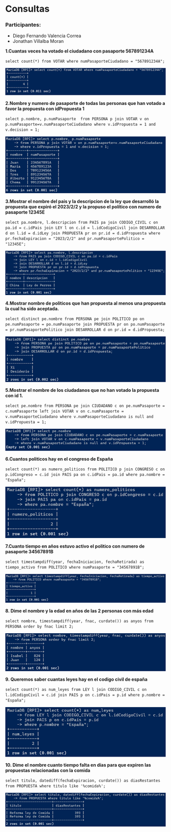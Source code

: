 # Consultas

### Participantes:
- Diego Fernando Valencia Correa
- Jonathan Villalba Moran


**1.Cuantas veces ha votado el ciudadano con pasaporte 567891234A**

``
select count(*) from VOTAR where numPasaporteCiudadano = "567891234A";
``

![resultado](image.png)

**2.Nombre y numero de pasaporte de todas las personas que han votado a favor la propuesta con idPropuesta 1**

``
select p.nombre, p.numPasaporte 
from PERSONA p join VOTAR v on p.numPasaporte=v.numPasaporteCiudadano
where v.idPropuesta = 1 and v.decision = 1;
``

![resultado](image-1.png)

**3.Mostrar el nombre del pais y la descripcion de la ley que desarrolló la propuesta que expiró el 2023/2/2 y la propuso el político con numero de pasaporte 12345E**

``
select pa.nombre, l.descripcion
from PAIS pa join CODIGO_CIVIL c on pa.id = c.idPais
join LEY l on c.id = l.idCodigoCivil
join DESARROLLAR d on l.id = d.idLey
join PROPUESTA pr on pr.id = d.idPropuesta
where pr.fechaExpiracion = "2023/2/2" and pr.numPasaportePolitico = "12345E";
``

![resultado](image-2.png)

**4.Mostrar nombre de politicos que han propuesta al menos una propuesta la cual ha sido aceptada.**

``
select distinct pe.nombre
from PERSONA pe join POLITICO po on pe.numPasaporte = po.numPasaporte
join PROPUESTA pr on po.numPasaporte = pr.numPasaportePolitico
join DESARROLLAR d on pr.id = d.idPropuesta;
``

![resultado](image-10.png)

**5.Mostrar el nombre de los ciudadanos que no han votado la propuesta con id 1.**

``
select pe.nombre
from PERSONA pe join CIUDADANO c on pe.numPasaporte = c.numPasaporte
left join VOTAR v on c.numPasaporte = v.numPasaporteCiudadano
where v.numPasaporteCiudadano is null and v.idPropuesta = 1;
``

![resultado](image-4.png)

**6.Cuantos politicos hay en el congreso de España**

``
select count(*) as numero_politicos
from POLITICO p join CONGRESO c on p.idCongreso = c.id
join PAIS pa on c.idPais = pa.id
where pa.nombre = "España";
``

![resultado](image-5.png)

**7.Cuanto tiempo en años estuvo activo el politico con numero de pasaporte 34567891B**

``
select timestampdiff(year, fechaIniciacion, fechaRetirada) as tiempo_activo
from POLITICO where numPasaporte = "34567891B";
``

![resultado](image-6.png)

**8. Dime el nombre y la edad en años de las 2 personas con más edad**

``
select nombre, timestampdiff(year, fnac, curdate()) as anyos
from PERSONA order by fnac limit 2;
``

![resultado](image-7.png)

**9. Queremos saber cuantas leyes hay en el codigo civil de españa**

``
select count(*) as num_leyes
from LEY l join CODIGO_CIVIL c on l.idCodigoCivil = c.id
join PAIS p on c.idPais = p.id
where p.nombre = "España";
``

![resultado](image-8.png)

**10. Dime el nombre cuanto tiempo falta en días para que expiren las propuestas relacionadas con la comida**

``
select titulo, datediff(fechaExpiracion, curdate()) as diasRestantes
from PROPUESTA where titulo like '%comida%';
``

![resultado](image-9.png)